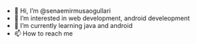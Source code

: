 - 👋 Hi, I’m @senaemirmusaogullari
- 👀 I’m interested in web development, android develeopment
- 🌱 I’m currently learning java and android
- 📫 How to reach me 

<!---
senaemirmusaogullari/senaemirmusaogullari is a ✨ special ✨ repository because its `README.md` (this file) appears on your GitHub profile.
You can click the Preview link to take a look at your changes.
--->
